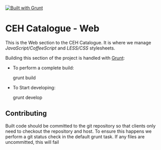 [![Built with Grunt](https://cdn.gruntjs.com/builtwith.png)](http://gruntjs.com/)
# CEH Catalogue - Web

This is the Web section to the CEH Catalogue. It is where we manage *JavaScript/CoffeeScript* and *LESS/CSS* stylesheets.

Building this section of the project is handled with [Grunt](http://gruntjs.com/):

- To perform a complete build:

    grunt build

- To Start developing:

    grunt develop

## Contributing

Built code should be committed to the git repository so that clients only need to checkout the repository and host.
To ensure this happens we perform a git status check in the default grunt task. If any files are uncommitted, this will fail